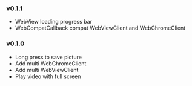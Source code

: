### v0.1.1
- WebView loading progress bar
- WebCompatCallback compat WebViewClient and WebChromeClient

### v0.1.0
- Long press to save picture
- Add multi WebChromeClient
- Add multi WebViewClient
- Play video with full screen 